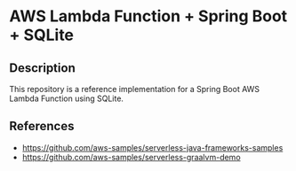 # AWS Lambda Function + Spring Boot + SQLite

## Description

This repository is a reference implementation for a Spring Boot AWS Lambda Function using SQLite.

## References

- https://github.com/aws-samples/serverless-java-frameworks-samples
- https://github.com/aws-samples/serverless-graalvm-demo